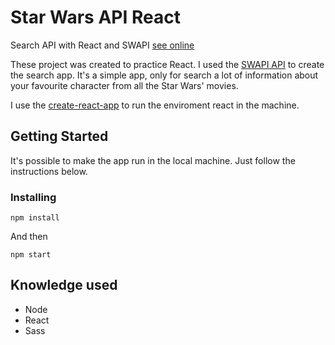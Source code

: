 # Star Wars API React

Search API with React and SWAPI [see online](https://harmonious-dragon-748bee.netlify.app/)

These project was created to practice React. I used the [SWAPI API](https://www.swapi.co/) to create the search app.
It's a simple app, only for search a lot of information about your favourite character from all the Star Wars' movies.

I use the [create-react-app](https://github.com/facebook/create-react-app) to run the enviroment react in the machine.

## Getting Started

It's possible to make the app run in the local machine. Just follow the instructions below.

### Installing

```
npm install
```

And then

```
npm start
```

## Knowledge used

* Node
* React
* Sass